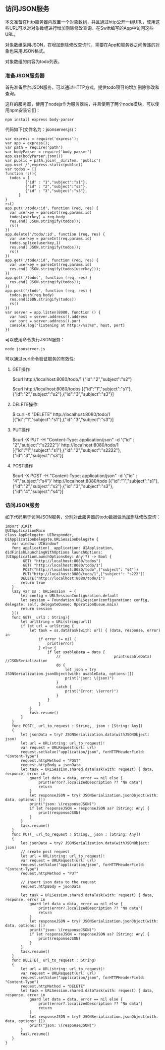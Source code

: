 
## 访问JSON服务

本文准备在http服务器内放置一个对象数组，并且通过http公开一组URL，使用这些URL可以对对象数组进行增加删除修改查询。在Swift编写的App中访问这些URL。

对象数组采用JSON，在增加删除修改查询时，需要在App和服务器之间传递的对象也采用JSON格式。

对象数组的内容为todo列表。

### 准备JSON服务器

首先准备后台JSON服务，可以通过HTTP方式，提供todo项目的增加删除修改和查询。

这样的服务器，使用了nodejs作为服务器端，并且使用了两个node模块，可以使用npm安装它们：

	npm install express body-parser 

代码如下(文件名为：jsonserver.js)：

	var express = require('express');
	var app = express();
	var path = require('path')
	var bodyParser = require('body-parser')
	app.use(bodyParser.json())
	var public = path.join(__diritem, 'public')
	app.use('/',express.static(public))
	var todos = []
	function rs(){
	  todos = [
	         {"id" : "1","subject":"s1"},
	         {"id" : "2","subject":"s2"},
	         {"id" : "3","subject":"s3"},
	      ]
	}
	rs()
	app.put('/todo/:id', function (req, res) {
	  var userkey = parseInt(req.params.id)
	  todos[userkey] = req.body
	  res.end( JSON.stringify(todos));
	  rs()
	})
	app.delete('/todo/:id', function (req, res) {
	  var userkey = parseInt(req.params.id)
	  todos.splice(userkey,1)
	  res.end( JSON.stringify(todos));
	  rs()
	})
	app.get('/todo/:id', function (req, res) {
	  var userkey = parseInt(req.params.id)
	  res.end( JSON.stringify(todos[userkey]));
	})
	app.get('/todos', function (req, res) {
	  res.end( JSON.stringify(todos));
	})
	app.post('/todo', function (req, res) {
	  todos.push(req.body)
	  res.end(JSON.stringify(todos))
	  rs()
	})
	var server = app.listen(8080, function () {
	  var host = server.address().address
	  var port = server.address().port
	  console.log("listening at http://%s:%s", host, port)
	})

可以使用命令执行JSON服务：

	node jsonserver.js

可以通过curl命令验证服务的有效性:

1. GET操作

	 $curl http://localhost:8080/todo/1
	 {"id":"2","subject":"s2"}

	 $curl http://localhost:8080/todos
	[{"id":"1","subject":"s1"},{"id":"2","subject":"s2"},{"id":"3","subject":"s3"}]

2. DELETE操作

    $ curl -X "DELETE" http://localhost:8080/todo/1
	[{"id":"1","subject":"s1"},{"id":"3","subject":"s3"}]

3. PUT操作

	$curl -X PUT  -H "Content-Type: application/json" -d '{"id" : "2","subject":"s2222"}' http://localhost:8080/todo/1
	[{"id":"1","subject":"s1"},{"id":"2","subject":"s2222"},{"id":"3","subject":"s3"}]

4. POST操作

	$curl -X POST  -H "Content-Type: application/json" -d '{"id" : "4","subject":"s4"}' http://localhost:8080/todo
	[{"id":"1","subject":"s1"},{"id":"2","subject":"s2"},{"id":"3","subject":"s3"},{"id":"4","subject":"s4"}]

### 访问JSON服务

如下代码用于访问JSON服务，分别对此服务器的todo数据做添加删除修改查询：

	import UIKit
	@UIApplicationMain
	class AppDelegate: UIResponder, UIApplicationDelegate,URLSessionDelegate {
	   var window: UIWindow?
	   func application(_ application: UIApplication, didFinishLaunchingWithOptions launchOptions: [UIApplicationLaunchOptionsKey: Any]?) -> Bool {
            GET( "http://localhost:8080/todos")
            GET( "http://localhost:8080/todo/1")
            POST("http://localhost:8080/todo",["subject": "s4"])
            PUT("http://localhost:8080/todo/1",["subject": "s222"])
	       DELETE("http://localhost:8080/todo/1")
	       return true
	   }
	   lazy var ss : URLSession  = {
	       let config = URLSessionConfiguration.default
	       let session = Foundation.URLSession(configuration: config, delegate: self, delegateQueue: OperationQueue.main)
	       return session
	   }()
	   func GET(_ url1 : String){
	       let urlString = URL(string:url1)
	       if let url = urlString {
	           let task = ss.dataTask(with: url) { (data, response, error) in
	               if error != nil {
	                   print(error)
	               } else {
	                   if let usableData = data {
	                       //                        print(usableData) //JSONSerialization
	                       do {
	                           let json = try JSONSerialization.jsonObject(with: usableData, options:[])
	                           print("json: \(json)")
	                       }
	                       catch {
	                           print("Error: \(error)")
	                       }
	                   }
	               }
	           }
	           task.resume()
	       }
	   }
	   func POST(_ url_to_request : String,_ json : [String: Any])
	   {
	       let jsonData = try? JSONSerialization.data(withJSONObject: json)
	       let url = URL(string: url_to_request)!
	       var request = URLRequest(url: url)
	       request.setValue("application/json", forHTTPHeaderField: "Content-Type")
	       request.httpMethod = "POST"
	       request.httpBody = jsonData
	       let task = URLSession.shared.dataTask(with: request) { data, response, error in
	           guard let data = data, error == nil else {
	               print(error?.localizedDescription ?? "No data")
	               return
	           }
	           let responseJSON = try? JSONSerialization.jsonObject(with: data, options: [])
	           print("json: \(responseJSON)")
	           if let responseJSON = responseJSON as? [String: Any] {
	               print(responseJSON)
	           }
	       }
	       task.resume()
	   }
	   func PUT(_ url_to_request : String,_ json : [String: Any])
	   {
	       let jsonData = try? JSONSerialization.data(withJSONObject: json)
	       // create post request
	       let url = URL(string: url_to_request)!
	       var request = URLRequest(url: url)
	       request.setValue("application/json", forHTTPHeaderField: "Content-Type")
	       request.httpMethod = "PUT"
	       
	       // insert json data to the request
	       request.httpBody = jsonData
	       
	       let task = URLSession.shared.dataTask(with: request) { data, response, error in
	           guard let data = data, error == nil else {
	               print(error?.localizedDescription ?? "No data")
	               return
	           }
	           let responseJSON = try? JSONSerialization.jsonObject(with: data, options: [])
	           print("json: \(responseJSON)")
	           if let responseJSON = responseJSON as? [String: Any] {
	               print(responseJSON)
	           }
	       }
	       task.resume()
	   }
	   func DELETE(_ url_to_request : String)
	   {
	       let url = URL(string: url_to_request)!
	       var request = URLRequest(url: url)
	       request.setValue("application/json", forHTTPHeaderField: "Content-Type")
	       request.httpMethod = "DELETE"
	       let task = URLSession.shared.dataTask(with: request) { data, response, error in
	           guard let data = data, error == nil else {
	               print(error?.localizedDescription ?? "No data")
	               return
	           }
	           let responseJSON = try? JSONSerialization.jsonObject(with: data, options: [])
	           print("json: \(responseJSON)")
	       }
	       task.resume()
	   }
	}

